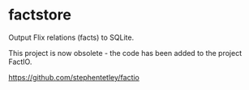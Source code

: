 # factstore

Output Flix relations (facts) to SQLite.

This project is now obsolete - the code has been added to the project FactIO.

https://github.com/stephentetley/factio
